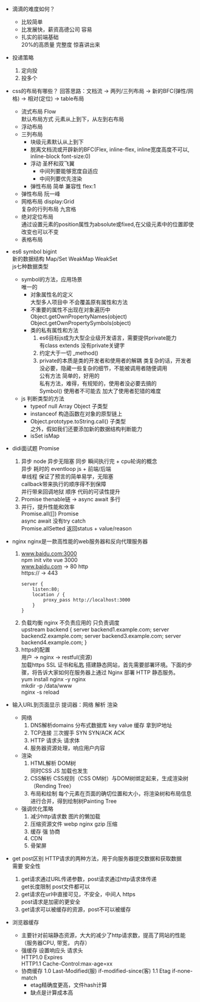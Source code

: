 - 滴滴的难度如何？  
    - 比较简单  
    - 比发展快，薪资高德公司 容易  
    - 扎实的前端基础  
        20%的高质量 完整度 惊喜讲出来  

- 投递策略  
    1. 定向投  
    2. 投多个  

- css的布局有哪些？ 
    回答思路：文档流 -> 两列/三列布局 -> 新的BFC(弹性/网格) -> 相对(定位) -> table布局  
    - 流式布局 Flow  
        默认布局方式 元素从上到下，从左到右布局  
    - 浮动布局  
    - 三列布局  
        - 块级元素默认从上到下  
        - 脱离文档流或开辟新的BFC(Flex, inline-flex, inline宽度高度不可以, inline-block font-size:0)  
        - 浮动 
            圣杯和双飞翼  
            - 中间列要能够宽度自适应
            - 中间列要优先渲染  
        - 弹性布局
            简单 兼容性 flex:1  
    - 弹性布局 阮一峰  
    - 网格布局 display:Grid  
        复杂的行列布局  九宫格  
    - 绝对定位布局  
        通过设置元素的position属性为absolute或fixed,在父级元素中的位置即使改变也可以不变  
    - 表格布局  

- es6 symbol bigint   
    新的数据结构 Map/Set WeakMap WeakSet  
    js七种数据类型    
    - symbol的方法，应用场景  
        唯一的  
        - 对象属性名的定义  
            大型多人项目中 不会覆盖原有属性和方法  
        - 不重要的属性不出现在对象遍历中
            Object.getOwnPropertyNames(object)  
            Object.getOwnPropertySymbols(object)  
        - 类的私有属性和方法
            1. es6目标js成为大型企业级开发语言，需要提供private能力  
                有class extends  没有private关键字
            2. 约定大于一切 _method()  
            3. private的本质是类的开发者和使用者的解耦
                类复杂的话，开发者没必要，隐藏一些复杂的细节，不能被调用者随便调用  
                公有方法 简单的，好用的  
                私有方法，难得，有规矩的，使用者没必要去搞的  
                Symbol() 使用者不可能去 加大了使用者犯错的难度   
    - js 判断类型的方法
        - typeof
            null Array Object 子类型  
        - instanceof
            构造函数在对象的原型链上  
        - Object.prototype.toString.call() 
            子类型  
        之外，假如我们还要添加新的数据结构判断能力  
        - isSet isMap

- didi面试题 Promise
    1. 异步 node 异步无阻塞
        同步 瞬间执行完 + cpu轮询的概念  
        异步 耗时的 eventloop js + 前端/后端  
        单线程 保证了预言的简单易学，无阻塞  
        callback带来执行的顺序得不到保障  
        并行带来回调地狱  顺序 代码的可读性提升  
    2. Promise thenable链 -> async await 多行  
    3. 并行，提升性能和效率  
        Promise.all([]) Promise  
        async await 没有try catch    
        Promise.allSetted 返回status + value/reason  

- nginx
    nginx是一款高性能的web服务器和反向代理服务器  
    1. www.baidu.com:3000  
        npm init vite vue 3000  
        www.baidu.com -> 80 http  
        https://      -> 443  
        ```   
        server {  
            listen:80;   
            location / {   
                proxy_pass http://localhost:3000     
            }   
        }  
        ```  
    2. 负载均衡 nginx 不负责应用的 只负责调度  
        upstream backend {
            server backend1.example.com;
            server backend2.example.com;
            server backend3.example.com;
            server backend4.example.com;
        }
    3. https的配置  
        用户 -> nginx -> restful(资源)  
        加载https SSL 证书和私匙 
        搭建静态网站，首先需要部署环境。下面的步骤，将告诉大家如何在服务器上通过 Nginx 部署 HTTP 静态服务。   
        yum install nginx -y  nginx  
        mkdir -p /data/www  
        nginx -s reload  

- 输入URL到页面显示
    提词器：网络 解析 渲染  
    - 网络
        1. DNS解析domains 
            分布式数据库  key value 缓存  拿到IP地址  
        2. TCP连接
            三次握手 SYN SYN/ACK ACK  
        3. HTTP
            请求头 请求体   
        4. 服务器资源处理，响应用户内容 
    - 渲染
        1. HTML解析
            DOM树   
            同时CSS JS 加载也发生  
        2. CSS解析
            CSS规则（CSS OM树）与DOM树绑定起来，生成渲染树（Rending Tree）  
        3. 布局和绘制
            每个元素在页面的确切位置和大小，将渲染树和布局信息进行合并，得到绘制树Painting Tree  
    - 强调优化策略
        1. 减少http请求数 图片的懒加载  
        2. 压缩资源文件 webp nginx gzip 压缩  
        3. 缓存 强 协商  
        4. CDN
        5. 骨架屏

- get post区别
    HTTP请求的两种方法，用于向服务器提交数据和获取数据  
    需要 安全性  
    1. get请求通过URL传递参数，post请求通过http请求体传递  
        get长度限制 post文件都可以   
    2. get请求在url中直接可见，不安全，中间人 https  
        post请求是加密的更安全  
    3. get请求可以被缓存的资源，post不可以被缓存

- 浏览器缓存
    - 主要针对前端静态资源，大大的减少了http请求数，提高了网站的性能（服务器CPU, 带宽， 内存）
    - 强缓存
        设置响应头 请求头  
        HTTP1.0 Expires  
        HTTP1.1 Cache-Control:max-age=xx  
    - 协商缓存
        1.0 Last-Modified(服) if-modified-since(客) 
        1.1 Etag if-none-match   
        - etag精确度更高，文件hash计算   
        - 缺点是计算成本高  

